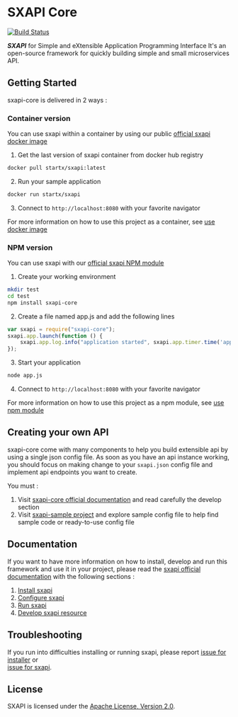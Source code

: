 SXAPI Core
==========

[![Build Status](https://travis-ci.org/startxfr/sxapi-core.svg?branch=v0.0.18-npm)](https://travis-ci.org/startxfr/sxapi-core)

***SXAPI*** for Simple and eXtensible Application Programming Interface 
It's an open-source framework for quickly building simple and small 
microservices API.


Getting Started
---------------

sxapi-core is delivered in 2 ways :

### Container version

You can use sxapi within a container by using our public 
[official sxapi docker image](https://hub.docker.com/r/startx/sxapi/)

1. Get the last version of sxapi container from docker hub registry
```bash
docker pull startx/sxapi:latest
```

2. Run your sample application
```bash
docker run startx/sxapi
```

3. Connect to ```http://localhost:8080``` with your favorite navigator

For more information on how to use this project as a container, 
see [use docker image](docs/USE_docker.md)


### NPM version

You can use sxapi with our 
[official sxapi NPM module](https://www.npmjs.com/package/sxapi-core)

1. Create your working environment
```bash
mkdir test
cd test
npm install sxapi-core
```

2. Create a file named app.js and add the following lines
```javascript
var sxapi = require("sxapi-core");
sxapi.app.launch(function () {
    sxapi.app.log.info("application started", sxapi.app.timer.time('app'));
});
```

3. Start your application
```bash
node app.js
```

4. Connect to ```http://localhost:8080``` with your favorite navigator


For more information on how to use this project as a npm module, see 
[use npm module](docs/USE_npm.md)


Creating your own API
---------------------

sxapi-core come with many components to help you build extensible api by using a 
single json config file. As soon as you have an api instance working, you should 
focus on making change to your ```sxapi.json``` config file and implement api 
endpoints you want to create. 

You must :
1. Visit [sxapi-core official documentation](docs/README.md) and read carefully
the develop section
2. Visit [sxapi-sample project](https://github.com/startxfr/sxapi-sample) and
explore sample config file to help find sample code or ready-to-use config file


Documentation 
-------------

If you want to have more information on how to install, develop and run this
framework and use it in your project, please read the 
[sxapi official documentation](docs/README.md) with the following 
sections :
1. [Install sxapi](docs/1.Install.md)
2. [Configure sxapi](docs/2.Configure.md)
3. [Run sxapi](docs/3.Run.md)
4. [Develop sxapi resource](docs/4.Develop.md)


Troubleshooting
---------------

If you run into difficulties installing or running sxapi, please report 
[issue for installer](https://github.com/startxfr/sxapi-installer/issues/new) or  
[issue for sxapi](https://github.com/startxfr/sxapi-core/issues/new).

License
-------

SXAPI is licensed under the [Apache License, Version 2.0](http://www.apache.org/licenses/).